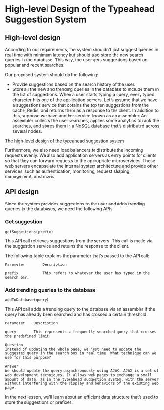 # High-level Design of the Typeahead Suggestion System

## High-level design
According to our requirements, the system shouldn’t just suggest queries in real time with minimum latency but should also store the new search queries in the database. This way, the user gets suggestions based on popular and recent searches.

Our proposed system should do the following:

- Provide suggestions based on the search history of the user.
- Store all the new and trending queries in the database to include them in the list of suggestions.
When a user starts typing a query, every typed character hits one of the application servers. Let’s assume that we have a suggestions service that obtains the top ten suggestions from the cache, Redis, and returns them as a response to the client. In addition to this, suppose we have another service known as an assembler. An assembler collects the user searches, applies some analytics to rank the searches, and stores them in a NoSQL database that’s distributed across several nodes.

[The high-level design of the typeahead suggestion system](./hld.jpg)

Furthermore, we also need load balancers to distribute the incoming requests evenly. We also add application servers as entry points for clients so that they can forward requests to the appropriate microservices. These web servers encapsulate the internal system architecture and provide other services, such as authentication, monitoring, request shaping, management, and more.


## API design
Since the system provides suggestions to the user and adds trending queries to the databases, we need the following APIs.

### Get suggestion
```
getSuggestions(prefix)
```
This API call retrieves suggestions from the servers. This call is made via the suggestion service and returns the response to the client.

The following table explains the parameter that’s passed to the API call:
```
Parameter        Description

prefix           This refers to whatever the user has typed in the search bar.
```

### Add trending queries to the database
```
addToDatabase(query)
```
This API call adds a trending query to the database via an assembler if the query has already been searched and has crossed a certain threshold.
```
Parameter    Description

query        This represents a frequently searched query that crosses the predefined limit. 
```

```
Question
Instead of updating the whole page, we just need to update the suggested query in the search box in real time. What technique can we use for this purpose?

Answer
We should update the query asynchronously using AJAX. AJAX is a set of web development techniques. It allows web pages to exchange a small amount of data, as in the typeahead suggestion system, with the server without interfering with the display and behaviors of the existing web page.
```
In the next lesson, we’ll learn about an efficient data structure that’s used to store the suggestions or prefixes.

